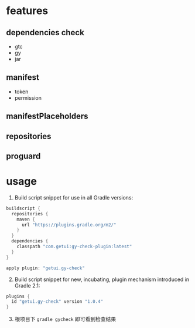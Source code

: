 # features

## dependencies check 
* gtc
* gy
* jar


## manifest
* token
* permission


## manifestPlaceholders


## repositories

## proguard 

# usage 

1. Build script snippet for use in all Gradle versions:
```groovy
buildscript {
  repositories {
    maven {
      url "https://plugins.gradle.org/m2/"
    }
  }
  dependencies {
    classpath "com.getui:gy-check-plugin:latest"
  }
}

apply plugin: "getui.gy-check"
```

2. Build script snippet for new, incubating, plugin mechanism introduced in Gradle 2.1:

```groovy
plugins {
  id "getui.gy-check" version "1.0.4"
}

```

3.  根项目下 `gradle gycheck` 即可看到检查结果
